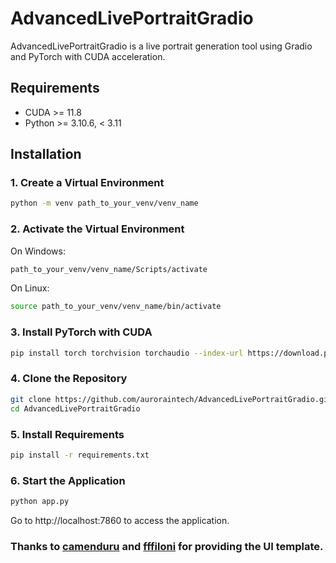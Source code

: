 # AdvancedLivePortraitGradio

AdvancedLivePortraitGradio is a live portrait generation tool using Gradio and PyTorch with CUDA acceleration.

## Requirements
- CUDA >= 11.8
- Python >= 3.10.6, < 3.11

## Installation

### 1. Create a Virtual Environment
```bash
python -m venv path_to_your_venv/venv_name
```
### 2. Activate the Virtual Environment
On Windows:
```bash
path_to_your_venv/venv_name/Scripts/activate
```
On Linux:
```bash
source path_to_your_venv/venv_name/bin/activate
```
### 3. Install PyTorch with CUDA
```bash
pip install torch torchvision torchaudio --index-url https://download.pytorch.org/whl/cu118
```
### 4. Clone the Repository
```bash
git clone https://github.com/auroraintech/AdvancedLivePortraitGradio.git
cd AdvancedLivePortraitGradio
```
### 5. Install Requirements
```bash
pip install -r requirements.txt
```
### 6. Start the Application
```bash
python app.py

```
Go to http://localhost:7860 to access the application.

### Thanks to [camenduru](https://github.com/camenduru) and [fffiloni](https://huggingface.co/fffiloni) for providing the UI template.